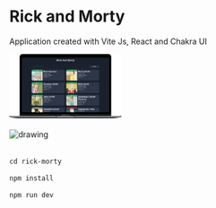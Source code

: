 # Rick and Morty


Application created with Vite Js, React and Chakra UI

<img src="./assets/mobile.png" alt="drawing" width="200"/>
</br>
</br>
<img src="./assets/mobile.gif" alt="drawing" width="150" height="260"/>
</br>

</br>

```
cd rick-morty
```

```
npm install
```

```
npm run dev
```
